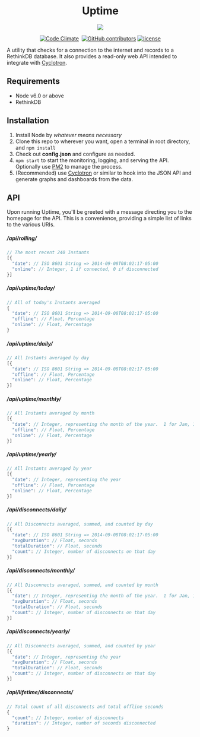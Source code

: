 <h1 align="center">Uptime</h1>

<p align="center">
  <img src="http://i.imgur.com/HWIer6p.jpg" />
</p>

<p align="center">
  <a href="https://codeclimate.com/github/arbauman/Uptime"><img src="https://img.shields.io/codeclimate/github/arbauman/Uptime.svg?style=flat-square" alt="Code Climate" /></a>
  <a href="https://github.com/arbauman/Uptime/issues"><img src="https://img.shields.io/github/issues-raw/arbauman/Uptime.svg?style=flat-square" alt="" /></a>
  <a href="https://github.com/arbauman/Uptime/graphs/contributors"><img src="https://img.shields.io/github/contributors/arbauman/Uptime.svg?style=flat-square" alt="GitHub contributors" /></a>
  <a href="https://github.com/arbauman/Uptime/blob/master/license"><img src="https://img.shields.io/github/license/arbauman/Uptime.svg?style=flat-square" alt="license" /></a>
</p>

A utility that checks for a connection to the internet and records to a RethinkDB database.  It also provides a read-only web API intended to integrate with [Cyclotron](http://www.cyclotron.io/).

## Requirements

* Node v6.0 or above
* RethinkDB

## Installation

1. Install Node by *whatever means necessary*
2. Clone this repo to wherever you want, open a terminal in root directory, and `npm install`
3. Check out **config.json** and configure as needed.
4. `npm start` to start the monitoring, logging, and serving the API.  Optionally use [PM2](https://www.npmjs.com/package/pm2) to manage the process.
5. (Recommended) use [Cyclotron](http://www.cyclotron.io/) or similar to hook into the JSON API and generate graphs and dashboards from the data.

## API

Upon running Uptime, you'll be greeted with a message directing you to the homepage for the API.  This is a convenience, providing a simple list of links to the various URIs.

##### /api/rolling/

```js
// The most recent 240 Instants
[{
  "date": // ISO 8601 String => 2014-09-08T08:02:17-05:00
  "online": // Integer, 1 if connected, 0 if disconnected
}]
```

##### /api/uptime/today/

```js
// All of today's Instants averaged
{
  "date": // ISO 8601 String => 2014-09-08T08:02:17-05:00
  "offline": // Float, Percentage
  "online": // Float, Percentage
}
```

##### /api/uptime/daily/

```js
// All Instants averaged by day
[{
  "date": // ISO 8601 String => 2014-09-08T08:02:17-05:00
  "offline": // Float, Percentage
  "online": // Float, Percentage
}]
```

##### /api/uptime/monthly/

```js
// All Instants averaged by month
[{
  "date": // Integer, representing the month of the year.  1 for Jan, 12 for Dec
  "offline": // Float, Percentage
  "online": // Float, Percentage
}]
```

##### /api/uptime/yearly/

```js
// All Instants averaged by year
[{
  "date": // Integer, representing the year
  "offline": // Float, Percentage
  "online": // Float, Percentage
}]
```

##### /api/disconnects/daily/

```js
// All Disconnects averaged, summed, and counted by day
[{
  "date": // ISO 8601 String => 2014-09-08T08:02:17-05:00
  "avgDuration": // Float, seconds
  "totalDuration": // Float, seconds
  "count": // Integer, number of disconnects on that day
}]
```

##### /api/disconnects/monthly/

```js
// All Disconnects averaged, summed, and counted by month
[{
  "date": // Integer, representing the month of the year.  1 for Jan, 12 for Dec
  "avgDuration": // Float, seconds
  "totalDuration": // Float, seconds
  "count": // Integer, number of disconnects on that day
}]
```

##### /api/disconnects/yearly/

```js
// All Disconnects averaged, summed, and counted by year
[{
  "date": // Integer, representing the year
  "avgDuration": // Float, seconds
  "totalDuration": // Float, seconds
  "count": // Integer, number of disconnects on that day
}]
```

##### /api/lifetime/disconnects/

```js
// Total count of all disconnects and total offline seconds
{
  "count": // Integer, number of disconnects
  "duration": // Integer, number of seconds disconnected
}
```